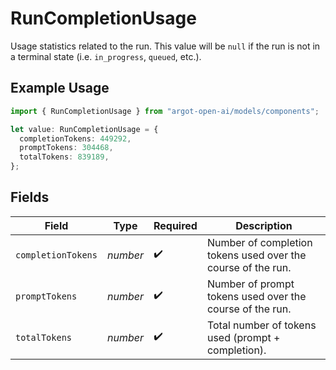 # RunCompletionUsage

Usage statistics related to the run. This value will be `null` if the run is not in a terminal state (i.e. `in_progress`, `queued`, etc.).

## Example Usage

```typescript
import { RunCompletionUsage } from "argot-open-ai/models/components";

let value: RunCompletionUsage = {
  completionTokens: 449292,
  promptTokens: 304468,
  totalTokens: 839189,
};
```

## Fields

| Field                                                        | Type                                                         | Required                                                     | Description                                                  |
| ------------------------------------------------------------ | ------------------------------------------------------------ | ------------------------------------------------------------ | ------------------------------------------------------------ |
| `completionTokens`                                           | *number*                                                     | :heavy_check_mark:                                           | Number of completion tokens used over the course of the run. |
| `promptTokens`                                               | *number*                                                     | :heavy_check_mark:                                           | Number of prompt tokens used over the course of the run.     |
| `totalTokens`                                                | *number*                                                     | :heavy_check_mark:                                           | Total number of tokens used (prompt + completion).           |